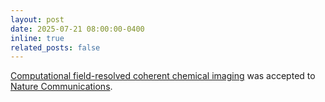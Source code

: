 ```yaml
---
layout: post
date: 2025-07-21 08:00:00-0400
inline: true
related_posts: false
---
```


 [Computational field-resolved coherent chemical imaging]() was accepted to [Nature Communications](https://www.nature.com/ncomms).